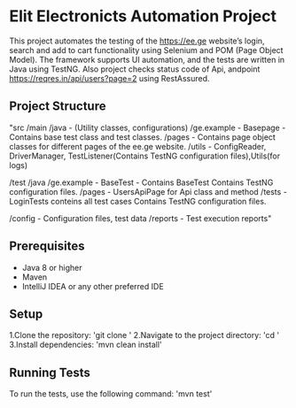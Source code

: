 # Elit Electronicts Automation Project

This project automates the testing of the https://ee.ge website’s login, search and add to cart functionality using Selenium and POM (Page Object Model). The framework supports UI automation, and the tests are written in Java using TestNG.
Also project checks status code of Api, andpoint https://reqres.in/api/users?page=2 using RestAssured.


## Project Structure

"src
  /main
    /java  - (Utility classes, configurations)
      /ge.example - Basepage - Contains base test class and test classes.
        /pages  -  Contains page object classes for different pages of the ee.ge website.
        /utils  -  ConfigReader, DriverManager, TestListener(Contains TestNG configuration files),Utils(for logs)
        
  /test
    /java
      /ge.example - BaseTest - Contains BaseTest Contains TestNG configuration files.
        /pages  - UsersApiPage for Api class and method
        /tests  - LoginTests conteins all test cases Contains TestNG configuration files.
        
      
/config  - Configuration files, test data
/reports - Test execution reports"



## Prerequisites

- Java 8 or higher
- Maven
- IntelliJ IDEA or any other preferred IDE
  

## Setup
  
  1.Clone the repository:
'git clone <repository-url>'
  2.Navigate to the project directory:
'cd <project-directory>'
  3.Install dependencies:
'mvn clean install'


## Running Tests

To run the tests, use the following command:
'mvn test'
